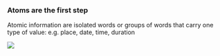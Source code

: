### Atoms are the first step

Atomic information are isolated words or groups of words that carry one type of value: e.g. place, date, time, duration

![](assets/gifs/show-atoms.gif)

